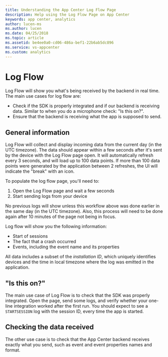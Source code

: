 ```yaml
---
title: Understanding the App Center Log Flow Page
description: Help using the Log Flow Page on App Center
keywords: app center, analytics
author: lucen-ms
ms.author: lucen
ms.date: 04/25/2018
ms.topic: article
ms.assetid: be4ee0a0-cd06-486a-bef1-22b6ab5dc896
ms.service: vs-appcenter
ms.custom: analytics
---
```


# Log Flow

Log Flow will show you what's being received by the backend in real time. The main use cases for log flow are:

- Check if the SDK is properly integrated and if our backend is receiving data. Similar to when you do a microphone check: "Is this on?".
- Ensure that the backend is receiving what the app is supposed to send.

## General information

Log Flow will collect and display incoming data from the current day (in the UTC timezone). The data should appear within a few seconds after it's sent by the device with the Log Flow page open. It will automatically refresh every 3 seconds, and will load up to 100 data points. If more than 100 data points were generated by the application between 2 refreshes, the UI will indicate the "break" with an icon.

To populate the log flow page, you'll need to:

1. Open the Log Flow page and wait a few seconds
2. Start sending logs from your device

No previous logs will show unless this workflow above was done earlier in the same day (in the UTC timezone). Also, this process will need to be done again after 10 minutes of the page not being in focus.

Log flow will show you the following information:

- Start of sessions
- The fact that a crash occurred
- Events, including the event name and its properties

All data includes a subset of the *installation ID*, which uniquely identifies devices and the time in local timezone where the log was emitted in the application.

## "Is this on?"

The main use case of Log Flow is to check that the SDK was properly integrated. Open the page, send some logs, and verify whether your one-line integration worked after the first run. You should expect to see a `STARTSESSION` log with the session ID, every time the app is started.

## Checking the data received

The other use case is to check that the App Center backend receives exactly what you send, such as event and event properties names and format.
